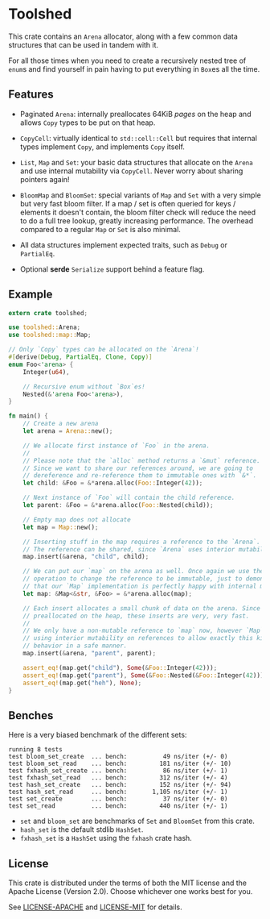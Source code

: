 # Toolshed

This crate contains an `Arena` allocator, along with a few common data
structures that can be used in tandem with it.

For all those times when you need to create a recursively nested tree
of `enum`s and find yourself in pain having to put everything in
`Box`es all the time.

## Features

+ Paginated `Arena`: internally preallocates 64KiB _pages_ on the heap and
    allows `Copy` types to be put on that heap.

+ `CopyCell`: virtually identical to `std::cell::Cell` but requires that
    internal types implement `Copy`, and implements `Copy` itself.

+ `List`, `Map` and `Set`: your basic data structures that allocate on the
    `Arena` and use internal mutability via `CopyCell`. Never worry about
    sharing pointers again!

+ `BloomMap` and `BloomSet`: special variants of `Map` and `Set` with a
    very simple but very fast bloom filter. If a map / set is often queried
    for keys / elements it doesn't contain, the bloom filter check will
    reduce the need to do a full tree lookup, greatly increasing performance.
    The overhead compared to a regular `Map` or `Set` is also minimal.

+ All data structures implement expected traits, such as `Debug` or `PartialEq`.

+ Optional **serde** `Serialize` support behind a feature flag.

## Example

```rust
extern crate toolshed;

use toolshed::Arena;
use toolshed::map::Map;

// Only `Copy` types can be allocated on the `Arena`!
#[derive(Debug, PartialEq, Clone, Copy)]
enum Foo<'arena> {
    Integer(u64),

    // Recursive enum without `Box`es!
    Nested(&'arena Foo<'arena>),
}

fn main() {
    // Create a new arena
    let arena = Arena::new();

    // We allocate first instance of `Foo` in the arena.
    //
    // Please note that the `alloc` method returns a `&mut` reference.
    // Since we want to share our references around, we are going to
    // dereference and re-reference them to immutable ones with `&*`.
    let child: &Foo = &*arena.alloc(Foo::Integer(42));

    // Next instance of `Foo` will contain the child reference.
    let parent: &Foo = &*arena.alloc(Foo::Nested(child));

    // Empty map does not allocate
    let map = Map::new();

    // Inserting stuff in the map requires a reference to the `Arena`.
    // The reference can be shared, since `Arena` uses interior mutability.
    map.insert(&arena, "child", child);

    // We can put our `map` on the arena as well. Once again we use the `&*`
    // operation to change the reference to be immutable, just to demonstrate
    // that our `Map` implementation is perfectly happy with internal mutability.
    let map: &Map<&str, &Foo> = &*arena.alloc(map);

    // Each insert allocates a small chunk of data on the arena. Since arena is
    // preallocated on the heap, these inserts are very, very fast.
    //
    // We only have a non-mutable reference to `map` now, however `Map` is also
    // using interior mutability on references to allow exactly this kind of
    // behavior in a safe manner.
    map.insert(&arena, "parent", parent);

    assert_eq!(map.get("child"), Some(&Foo::Integer(42)));
    assert_eq!(map.get("parent"), Some(&Foo::Nested(&Foo::Integer(42))));
    assert_eq!(map.get("heh"), None);
}
```

## Benches

Here is a very biased benchmark of the different sets:

```
running 8 tests
test bloom_set_create  ... bench:          49 ns/iter (+/- 0)
test bloom_set_read    ... bench:         181 ns/iter (+/- 10)
test fxhash_set_create ... bench:          86 ns/iter (+/- 1)
test fxhash_set_read   ... bench:         312 ns/iter (+/- 4)
test hash_set_create   ... bench:         152 ns/iter (+/- 94)
test hash_set_read     ... bench:       1,105 ns/iter (+/- 1)
test set_create        ... bench:          37 ns/iter (+/- 0)
test set_read          ... bench:         440 ns/iter (+/- 1)
```

* `set` and `bloom_set` are benchmarks of `Set` and `BloomSet` from this crate.
* `hash_set` is the default stdlib `HashSet`.
* `fxhash_set` is a `HashSet` using the `fxhash` crate hash.

## License

This crate is distributed under the terms of both the MIT license
and the Apache License (Version 2.0). Choose whichever one works best for you.

See [LICENSE-APACHE](LICENSE-APACHE) and [LICENSE-MIT](LICENSE-MIT) for details.
